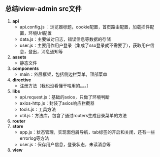 ## 总结iview-admin src文件

1. **api**
   - api.config.js ：浏览器标题，cookie配置，首页路由配置，加载插件配置，环境Url配置
   - data.js：主要做对日志，错误信息等数据的存储
   - user.js：主要用作用户登录（集成了sso登录就不需要了），获取用户信息，登出，消息通知等
2. **assets**
   - 静态文件
3. **components**
   - main：外层框架，包括侧边栏菜单，顶部菜单
4. **directive**
   - 注册方法（我也没看懂干啥用的。。。）
5. **libs**
   - api.request.js：基础的axios，只做了环境判断
   - axios-http.js：封装了axios响应拦截器
   - tools.js：工具方法
   - util.js：方法库，包含了通过routers生成目录菜单的方法
6. **router**
7. **store**
   - app.js：状态管理，实现面包屑导航，tab标签的开启和关闭，还有一些errorlog等方法
   - user.js：保存用户信息，登录状态，未读消息等
8. **view**
